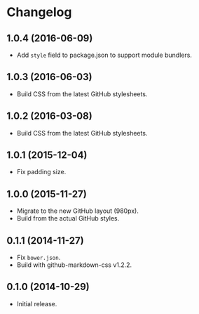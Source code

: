 # Changelog

## 1.0.4 (2016-06-09)
- Add `style` field to package.json to support module bundlers.

## 1.0.3 (2016-06-03)
- Build CSS from the latest GitHub stylesheets.

## 1.0.2 (2016-03-08)
- Build CSS from the latest GitHub stylesheets.

## 1.0.1 (2015-12-04)
- Fix padding size.

## 1.0.0 (2015-11-27)
- Migrate to the new GitHub layout (980px).
- Build from the actual GitHub styles.

## 0.1.1 (2014-11-27)
- Fix `bower.json`.
- Build with github-markdown-css v1.2.2.

## 0.1.0 (2014-10-29)
- Initial release.
